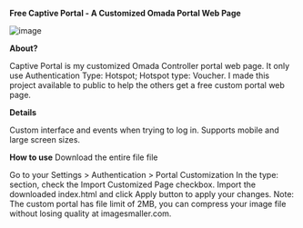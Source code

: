 **Free Captive Portal - A Customized Omada Portal Web Page**

![image](https://github.com/Krade27/Omada-Captive-Portal-Free/assets/168947395/4fd88928-0b12-4110-ba8a-35359add94df)

**About?**

Captive Portal is my customized Omada Controller portal web page. It only use Authentication Type: Hotspot; Hotspot type: Voucher. 
I made this project available to public to help the others get a free custom portal web page.


**Details**

Custom interface and events when trying to log in.
Supports mobile and large screen sizes.

**How to use**
Download the entire file file

Go to your Settings > Authentication > Portal Customization
In the type: section, check the Import Customized Page checkbox.
Import the downloaded index.html and click Apply button to apply your changes.
Note: The custom portal has file limit of 2MB, you can compress your image file without losing quality at imagesmaller.com.
